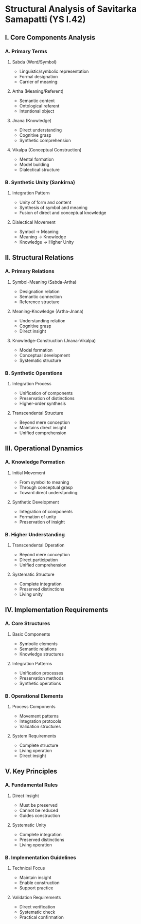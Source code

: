 # Structural Analysis of Savitarka Samapatti (YS I.42)

## I. Core Components Analysis

### A. Primary Terms
1. Sabda (Word/Symbol)
   - Linguistic/symbolic representation
   - Formal designation
   - Carrier of meaning

2. Artha (Meaning/Referent)
   - Semantic content
   - Ontological referent
   - Intentional object

3. Jnana (Knowledge)
   - Direct understanding
   - Cognitive grasp
   - Synthetic comprehension

4. Vikalpa (Conceptual Construction)
   - Mental formation
   - Model building
   - Dialectical structure

### B. Synthetic Unity (Sankirna)
1. Integration Pattern
   - Unity of form and content
   - Synthesis of symbol and meaning
   - Fusion of direct and conceptual knowledge

2. Dialectical Movement
   - Symbol → Meaning
   - Meaning → Knowledge
   - Knowledge → Higher Unity

## II. Structural Relations

### A. Primary Relations
1. Symbol-Meaning (Sabda-Artha)
   - Designation relation
   - Semantic connection
   - Reference structure

2. Meaning-Knowledge (Artha-Jnana)
   - Understanding relation
   - Cognitive grasp
   - Direct insight

3. Knowledge-Construction (Jnana-Vikalpa)
   - Model formation
   - Conceptual development
   - Systematic structure

### B. Synthetic Operations
1. Integration Process
   - Unification of components
   - Preservation of distinctions
   - Higher-order synthesis

2. Transcendental Structure
   - Beyond mere conception
   - Maintains direct insight
   - Unified comprehension

## III. Operational Dynamics

### A. Knowledge Formation
1. Initial Movement
   - From symbol to meaning
   - Through conceptual grasp
   - Toward direct understanding

2. Synthetic Development
   - Integration of components
   - Formation of unity
   - Preservation of insight

### B. Higher Understanding
1. Transcendental Operation
   - Beyond mere conception
   - Direct participation
   - Unified comprehension

2. Systematic Structure
   - Complete integration
   - Preserved distinctions
   - Living unity

## IV. Implementation Requirements

### A. Core Structures
1. Basic Components
   - Symbolic elements
   - Semantic relations
   - Knowledge structures

2. Integration Patterns
   - Unification processes
   - Preservation methods
   - Synthetic operations

### B. Operational Elements
1. Process Components
   - Movement patterns
   - Integration protocols
   - Validation structures

2. System Requirements
   - Complete structure
   - Living operation
   - Direct insight

## V. Key Principles

### A. Fundamental Rules
1. Direct Insight
   - Must be preserved
   - Cannot be reduced
   - Guides construction

2. Systematic Unity
   - Complete integration
   - Preserved distinctions
   - Living operation

### B. Implementation Guidelines
1. Technical Focus
   - Maintain insight
   - Enable construction
   - Support practice

2. Validation Requirements
   - Direct verification
   - Systematic check
   - Practical confirmation
